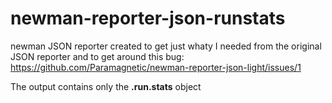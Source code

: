 # newman-reporter-json-runstats

newman JSON reporter created to get just whaty I needed from the original JSON reporter and to get around this bug: https://github.com/Paramagnetic/newman-reporter-json-light/issues/1

The output contains only the **.run.stats** object
